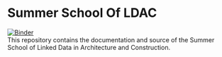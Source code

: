 # Summer School Of LDAC
[![Binder](https://mybinder.org/badge.svg)](https://mybinder.org/v2/gh/w3c-lbd-cg/SummerSchoolOfLDAC/master)  
This repository contains the documentation and source of the Summer School of Linked Data in Architecture and Construction.
